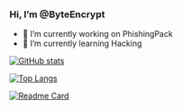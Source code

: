### Hi, I’m @ByteEncrypt

- 🔭 I’m currently working on PhishingPack
- 🌱 I’m currently learning Hacking

[![GitHub stats](https://github-readme-stats.vercel.app/api?username=ByteEncrypt&show_icons=true&theme=radical)](https://github.com/anuraghazra/github-readme-stats)

[![Top Langs](https://github-readme-stats.vercel.app/api/top-langs/?username=ByteEncrypt&layout=compact&theme=radical)](https://github.com/anuraghazra/github-readme-stats)

[![Readme Card](https://github-readme-stats.vercel.app/api/pin/?username=ByteEncrypt&repo=your_repo&theme=radical)](https://github.com/anuraghazra/github-readme-stats)
